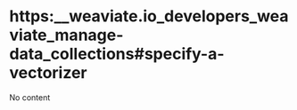 # https:\_\_weaviate.io_developers_weaviate_manage-data_collections#specify-a-vectorizer

No content
